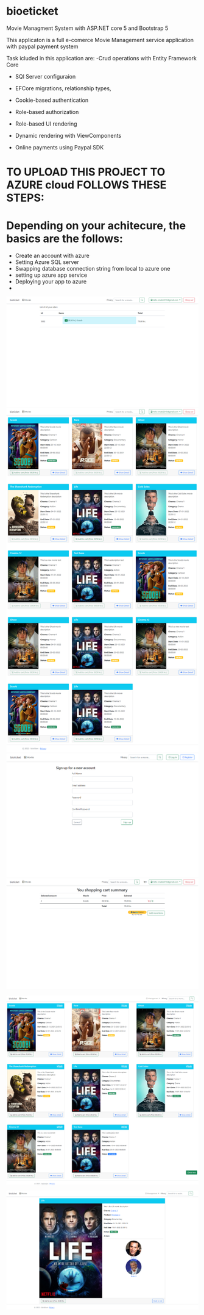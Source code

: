 


# bioeticket
Movie Managment System with ASP.NET core 5 and Bootstrap 5

This applicaton is a full e-comerce   Movie Management service application with paypal payment system 

Task icluded in this application are:
-Crud operations with Entity Framework Core
- SQl Server configuraion

- EFCore migrations, relationship types, 

- Cookie-based authentication

- Role-based authorization

- Role-based UI rendering

- Dynamic rendering with ViewComponents

- Online payments using Paypal SDK
# TO UPLOAD THIS PROJECT TO AZURE cloud FOLLOWS THESE STEPS:
# Depending on your achitecure, the basics are the follows:
  - Create an account with azure
  - Setting Azure SQL server
  - Swapping database connection string from local to azure one
  - setting up azure app service
  - Deploying your app to azure
  - 
![alt text](https://github.com/emabistar/bioeticket/blob/master/Bib-1.png)
![alt text](https://github.com/emabistar/bioeticket/blob/master/Bib-2.png)
![alt text](https://github.com/emabistar/bioeticket/blob/master/Bib-3.png)
![alt text](https://github.com/emabistar/bioeticket/blob/master/Bib-4.png)

![alt text](https://github.com/emabistar/bioeticket/blob/master/movies.png)

![alt text](https://github.com/emabistar/bioeticket/blob/master/movieDetails.png)


